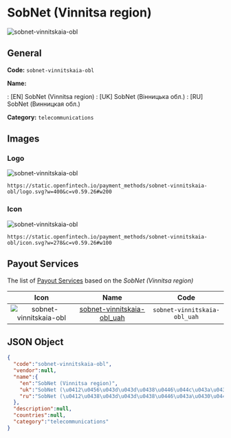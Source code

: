 
# SobNet (Vinnitsa region) 
![sobnet-vinnitskaia-obl](https://static.openfintech.io/payment_methods/sobnet-vinnitskaia-obl/logo.svg?w=400&c=v0.59.26#w200)  

## General 
**Code:** `sobnet-vinnitskaia-obl` 
 
**Name:** 
 
:	[EN] SobNet (Vinnitsa region) 
:	[UK] SobNet (Вінницька обл.) 
:	[RU] SobNet (Винницкая обл.) 
 
**Category:** `telecommunications` 
 

## Images 

### Logo 
![sobnet-vinnitskaia-obl](https://static.openfintech.io/payment_methods/sobnet-vinnitskaia-obl/logo.svg?w=400&c=v0.59.26#w200)  

```
https://static.openfintech.io/payment_methods/sobnet-vinnitskaia-obl/logo.svg?w=400&c=v0.59.26#w200
```  

### Icon 
![sobnet-vinnitskaia-obl](https://static.openfintech.io/payment_methods/sobnet-vinnitskaia-obl/icon.svg?w=278&c=v0.59.26#w100)  

```
https://static.openfintech.io/payment_methods/sobnet-vinnitskaia-obl/icon.svg?w=278&c=v0.59.26#w100
```  

## Payout Services 
 
The list of [Payout Services](/payout-services/) based on the _SobNet (Vinnitsa region)_ 

|Icon|Name|Code| 
|:---:|:---:|:---:| 
|![sobnet-vinnitskaia-obl](https://static.openfintech.io/payout_methods/sobnet-vinnitskaia-obl/icon.svg?w=278&c=v0.59.26#w40) |[sobnet-vinnitskaia-obl_uah](/payout-services/sobnet-vinnitskaia-obl_uah/)|`sobnet-vinnitskaia-obl_uah`| 
 

## JSON Object 

```json
{
  "code":"sobnet-vinnitskaia-obl",
  "vendor":null,
  "name":{
    "en":"SobNet (Vinnitsa region)",
    "uk":"SobNet (\u0412\u0456\u043d\u043d\u0438\u0446\u044c\u043a\u0430 \u043e\u0431\u043b.)",
    "ru":"SobNet (\u0412\u0438\u043d\u043d\u0438\u0446\u043a\u0430\u044f \u043e\u0431\u043b.)"
  },
  "description":null,
  "countries":null,
  "category":"telecommunications"
}
```  
